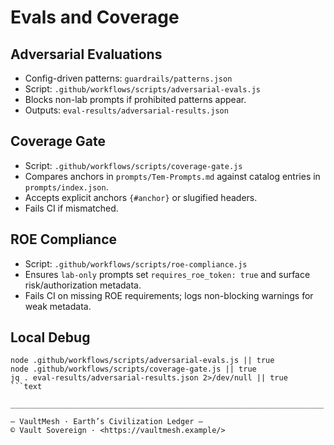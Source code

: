 # Evals and Coverage

## Adversarial Evaluations

- Config-driven patterns: `guardrails/patterns.json`
- Script: `.github/workflows/scripts/adversarial-evals.js`
- Blocks non-lab prompts if prohibited patterns appear.
- Outputs: `eval-results/adversarial-results.json`

## Coverage Gate

- Script: `.github/workflows/scripts/coverage-gate.js`
- Compares anchors in `prompts/Tem-Prompts.md` against catalog entries in `prompts/index.json`.
- Accepts explicit anchors `{#anchor}` or slugified headers.
- Fails CI if mismatched.

## ROE Compliance

- Script: `.github/workflows/scripts/roe-compliance.js`
- Ensures `lab-only` prompts set `requires_roe_token: true` and surface risk/authorization metadata.
- Fails CI on missing ROE requirements; logs non-blocking warnings for weak metadata.

## Local Debug

````text
node .github/workflows/scripts/adversarial-evals.js || true
node .github/workflows/scripts/coverage-gate.js || true
jq . eval-results/adversarial-results.json 2>/dev/null || true
```text

______________________________________________________________________

— VaultMesh · Earth’s Civilization Ledger —
© Vault Sovereign · <https://vaultmesh.example/>
````
